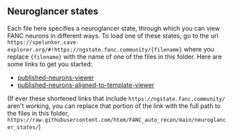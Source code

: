 ## Neuroglancer states

Each file here specifies a neuroglancer state, through which you can view FANC neurons in different ways. To load one of these states, go to the url `https://spelunker.cave-explorer.org/#!https://ngstate.fanc.community/{filename}` where you replace `{filename}` with the name of one of the files in this folder. Here are some links to get you started:

- [published-neurons-viewer](https://spelunker.cave-explorer.org/#!https://ngstate.fanc.community/published-neurons-viewer)
- [published-neurons-aligned-to-template-viewer](https://spelunker.cave-explorer.org/#!https://ngstate.fanc.community/published-neurons-aligned-to-template-viewer)

(If ever these shortened links that include `https://ngstate.fanc.community/` aren't working, you can replace that portion of the link with the full path to the files in this folder, `https://raw.githubusercontent.com/htem/FANC_auto_recon/main/neuroglancer_states/`)
